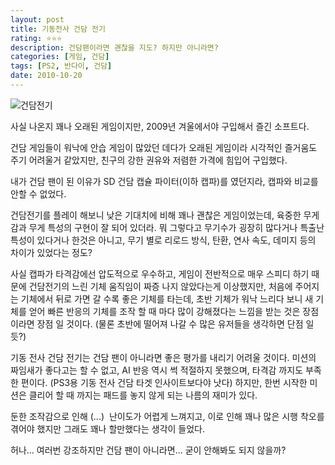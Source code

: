 ```yaml
---
layout: post
title: 기동전사 건담 전기
rating: ⭐️⭐️⭐️
description: 건담팬이라면 괜찮을 지도? 하지만 아니라면?
categories: [게임, 건담]
tags: [PS2, 반다이, 건담]
date: 2010-10-20
---
```


![건담전기](../../review/img/2010/mobile_suit_gundam.jpg)

사실 나온지 꽤나 오래된 게임이지만, 2009년 겨울에서야 구입해서 즐긴 소프트다.

건담 게임들이 워낙에 안습 게임이 많았던 데다가 오래된 게임이라 시각적인 즐거움도 주기 어려울거 같았지만, 친구의 강한 권유와 저렴한 가격에 힘입어 구입했다.

내가 건담 팬이 된 이유가 SD 건담 캡슐 파이터(이하 캡파)를 였던지라, 캡파와 비교를 안할 수 없었다.

건담전기를 플레이 해보니 낮은 기대치에 비해 꽤나 괜찮은 게임이었는데, 육중한 무게감과 무게 특성의 구현이 잘 되어 있더라. 뭐 그렇다고 무기수가 굉장히 많다거나 특출난 특성이 있다거나 한것은 아니고, 무기 별로 리로드 방식, 탄환, 연사 속도, 데미지 등의 차이가 있었다는 정도?

사실 캡파가 타격감에선 압도적으로 우수하고, 게임이 전반적으로 매우 스피디 하기 때문에 건담전기의 느린 기체 움직임이 짜증 나지 않았다는게 이상했지만, 처음에 주어지는 기체에서 뒤로 가면 갈 수록 좋은 기체를 타는데, 초반 기체가 워낙 느리다 보니 새 기체를 얻어 빠른 반응의 기체를 조작 할 때 마다 많이 강해졌다는 느낌을 받는 것은 장점이라면 장점 일 것이다. (물론 초반에 떨어져 나갈 수 많은 유저들을 생각하면 단점 일듯?)

기동 전사 건담 전기는 건담 팬이 아니라면 좋은 평가를 내리기 어려울 것이다. 미션의 짜임새가 좋다고는 할 수 없고, AI 반응 역시 썩 적절하지 못했으며, 타격감 까지도 부족한 편이다. (PS3용 기동 전사 건담 타겟 인사이트보다야 낫다) 하지만, 한번 시작한 미션은 클리어 할 때 까지는 패드를 놓지 않게 되는 나름의 재미가 있다.

둔한 조작감으로 인해 (...)  난이도가 어렵게 느껴지고, 이로 인해 꽤나 많은 시행 착오를 겪어야 했지만 그래도 꽤나 할만했다는 생각이 들었다.

허나... 여러번 강조하지만 건담 팬이 아니라면... 굳이 안해봐도 되지 않을까?

